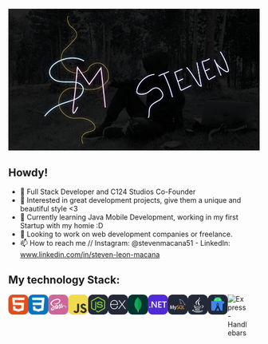 ![My Designer Logo :D](https://github.com/Steven-Leon-007/Steven-Leon-007/blob/main/github-readme-foto.png?raw=true)

## Howdy!

- 👋 Full Stack Developer and C124 Studios Co-Founder
- 👀 Interested in great development projects, give them a unique and beautiful style <3
- 🌱 Currently learning Java Mobile Development, working in my first Startup with my homie :D
- 💞️ Looking to work on web development companies or freelance.
- 📫 How to reach me // Instagram: @stevenmacana51 - LinkedIn: www.linkedin.com/in/steven-leon-macana

## My technology Stack:
[<img align="left" alt="HTML" width="40px" src="https://github.com/tandpfun/skill-icons/blob/main/icons/HTML.svg" />](HTML)
[<img align="left" alt="CSS" width="40px" src="https://github.com/tandpfun/skill-icons/blob/main/icons/CSS.svg" />](CSS)
[<img align="left" alt="SASS" width="40px" src="https://github.com/tandpfun/skill-icons/blob/main/icons/Sass.svg" />](SASS)
[<img align="left" alt="JavaScript" width="40px" src="https://github.com/tandpfun/skill-icons/blob/main/icons/JavaScript.svg" />](JavaScript)
[<img align="left" alt="NodeJS" width="40px" src="https://github.com/tandpfun/skill-icons/blob/main/icons/NodeJS-Dark.svg" />](NodeJS)
[<img align="left" alt="ExpressJS" width="40px" src="https://github.com/tandpfun/skill-icons/blob/main/icons/ExpressJS-Dark.svg" />](ExpressJS)
[<img align="left" alt="MongoDB" width="40px" src="https://github.com/tandpfun/skill-icons/blob/main/icons/MongoDB.svg" />](MongoDB)
[<img align="left" alt="DotNET" width="40px" src="https://github.com/tandpfun/skill-icons/blob/main/icons/DotNet.svg" />](DotNET)
[<img align="left" alt="MySQL" width="40px" src="https://github.com/tandpfun/skill-icons/blob/main/icons/MySQL-Dark.svg" />](MySQL)
[<img align="left" alt="Java" width="40px" src="https://github.com/tandpfun/skill-icons/blob/main/icons/Java-Dark.svg" />](Java)
[<img align="left" alt="Android-Studio" width="40px" src="https://github.com/tandpfun/skill-icons/blob/main/icons/AndroidStudio-Dark.svg" />](Android-Studio)
[<img align="left" alt="Express-Handlebars" width="40px" src="https://handlebarsjs.com/images/handlebars_logo.png" />](Express-Handlebars)
<!---
Steven-Leon-007/Steven-Leon-007 is a ✨ special ✨ repository because its `README.md` (this file) appears on your GitHub profile.
You can click the Preview link to take a look at your changes.
--->
